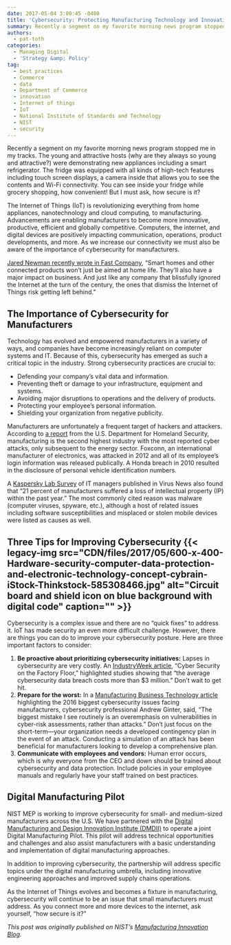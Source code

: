 ```yaml
---
date: 2017-05-04 3:00:45 -0400
title: 'Cybersecurity: Protecting Manufacturing Technology and Innovation'
summary: Recently a segment on my favorite morning news program stopped me in my tracks. The young and attractive hosts (why are they always so young and attractive?) were demonstrating new appliances including a smart refrigerator. The fridge was equipped with all kinds of high-tech features including touch screen displays, a camera inside that allows you
authors:
  - pat-toth
categories:
  - Managing Digital
  - 'Strategy &amp; Policy'
tag:
  - best practices
  - Commerce
  - data
  - Department of Commerce
  - innovation
  - Internet of things
  - IoT
  - National Institute of Standards and Technology
  - NIST
  - security
---
```


Recently a segment on my favorite morning news program stopped me in my tracks. The young and attractive hosts (why are they always so young and attractive?) were demonstrating new appliances including a smart refrigerator. The fridge was equipped with all kinds of high-tech features including touch screen displays, a camera inside that allows you to see the contents and Wi-Fi connectivity. You can see inside your fridge while grocery shopping, how convenient! But I must ask, how secure is it?

The Internet of Things (IoT) is revolutionizing everything from home appliances, nanotechnology and cloud computing, to manufacturing. Advancements are enabling manufacturers to become more innovative, productive, efficient and globally competitive. Computers, the internet, and digital devices are positively impacting communication, operations, product developments, and more. As we increase our connectivity we must also be aware of the importance of cybersecurity for manufacturers.

<a href="http://www.fastcompany.com/3044375/sector-forecasting/the-future-of-the-internet-of-things-is-like-the-internet-of-the-1990s" target="_blank" rel="noopener noreferrer">Jared Newman recently wrote in Fast Company</a>, “Smart homes and other connected products won’t just be aimed at home life. They’ll also have a major impact on business. And just like any company that blissfully ignored the Internet at the turn of the century, the ones that dismiss the Internet of Things risk getting left behind.”

## The Importance of Cybersecurity for Manufacturers

Technology has evolved and empowered manufacturers in a variety of ways, and companies have become increasingly reliant on computer systems and IT. Because of this, cybersecurity has emerged as such a critical topic in the industry. Strong cybersecurity practices are crucial to:

  * Defending your company’s vital data and information.
  * Preventing theft or damage to your infrastructure, equipment and systems.
  * Avoiding major disruptions to operations and the delivery of products.
  * Protecting your employee’s personal information.
  * Shielding your organization from negative publicity.

Manufacturers are unfortunately a frequent target of hackers and attackers. According to <a href="http://www.iot-now.com/2015/03/12/30962-energy-sector-stays-top-of-the-list-of-us-industries-under-cyber-attack-says-homeland-security-report/" target="_blank" rel="noopener noreferrer">a report</a> from the U.S. Department for Homeland Security, manufacturing is the second highest industry with the most reported cyber attacks, only subsequent to the energy sector. Foxconn, an international manufacturer of electronics, was attacked in 2012 and all of its employee’s login information was released publically. A Honda breach in 2010 resulted in the disclosure of personal vehicle identification numbers.

A <a href="http://www.areadevelopment.com/AssetManagement/Q3-2014/manufacturing-intellectial-property-security-risk-2162611.shtml" target="_blank" rel="noopener noreferrer">Kaspersky Lab Survey</a> of IT managers published in Virus News also found that “21 percent of manufacturers suffered a loss of intellectual property (IP) within the past year.” The most commonly cited reason was malware (computer viruses, spyware, etc.), although a host of related issues including software susceptibilities and misplaced or stolen mobile devices were listed as causes as well.

## Three Tips for Improving Cybersecurity {{< legacy-img src="CDN/files/2017/05/600-x-400-Hardware-security-computer-data-protection-and-electronic-technology-concept-cybrain-iStock-Thinkstock-585308466.jpg" alt="Circuit board and shield icon on blue background with digital code" caption="" >}} 

Cybersecurity is a complex issue and there are no “quick fixes” to address it. IoT has made security an even more difficult challenge. However, there are things you can do to improve your cybersecurity posture. Here are three important factors to consider:

  1. **Be proactive about prioritizing cybersecurity initiatives:** Lapses in cybersecurity are very costly. An <a href="http://www.industryweek.com/technology/cybersecurity-factory-floor" target="_blank" rel="noopener noreferrer">IndustryWeek article</a>, “Cyber Security on the Factory Floor,” highlighted studies showing that “the average cybersecurity data breach costs more than $3 million.” Don’t wait to get hit.
  2. **Prepare for the worst:** In a <a href="http://www.mbtmag.com/article/2016/01/biggest-cybersecurity-problems-facing-manufacturing-2016" target="_blank" rel="noopener noreferrer">Manufacturing Business Technology article</a> highlighting the 2016 biggest cybersecurity issues facing manufacturers, cybersecurity professional Andrew Ginter, said, “The biggest mistake I see routinely is an overemphasis on vulnerabilities in cyber-risk assessments, rather than attacks.” Don’t just focus on the short-term—your organization needs a developed contingency plan in the event of an attack. Conducting a simulation of an attack has been beneficial for manufacturers looking to develop a comprehensive plan.
  3. **Communicate with employees and vendors:** Human error occurs, which is why everyone from the CEO and down should be trained about cybersecurity and data protection. Include policies in your employee manuals and regularly have your staff trained on best practices.

## Digital Manufacturing Pilot

NIST MEP is working to improve cybersecurity for small- and medium-sized manufacturers across the U.S. We have partnered with the <a href="http://www.uilabs.org/innovation-platforms/manufacturing/" target="_blank" rel="noopener noreferrer">Digital Manufacturing and Design Innovation Institute (DMDII)</a> to operate a joint Digital Manufacturing Pilot. This pilot will address technical opportunities and challenges and also assist manufacturers with a basic understanding and implementation of digital manufacturing approaches.

In addition to improving cybersecurity, the partnership will address specific topics under the digital manufacturing umbrella, including innovative engineering approaches and improved supply chains operations.

As the Internet of Things evolves and becomes a fixture in manufacturing, cybersecurity will continue to be an issue that small manufacturers must address. As you connect more and more devices to the internet, ask yourself, “how secure is it?”

_This post was originally published on NIST&#8217;s <a href="http://nistmep.blogs.govdelivery.com/cybersecurity-protecting-manufacturing-technology-and-innovation/" target="_blank" rel="noopener noreferrer">Manufacturing Innovation Blog</a>._